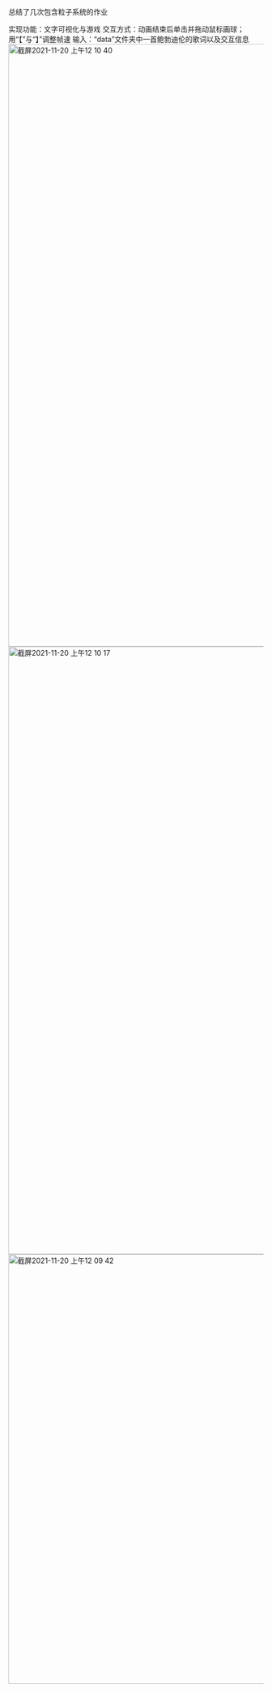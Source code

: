 总结了几次包含粒子系统的作业

实现功能：文字可视化与游戏
交互方式：动画结束后单击并拖动鼠标画球；用“【”与“】”调整帧速
输入：“data”文件夹中一首鲍勃迪伦的歌词以及交互信息
<img width="1191" alt="截屏2021-11-20 上午12 10 40" src="https://user-images.githubusercontent.com/90957083/142654770-f0469552-a69d-4f9d-9259-0b729adcf57c.png">
<img width="1201" alt="截屏2021-11-20 上午12 10 17" src="https://user-images.githubusercontent.com/90957083/142654783-46de88c4-0392-460a-9434-ad26320ab020.png">
<img width="849" alt="截屏2021-11-20 上午12 09 42" src="https://user-images.githubusercontent.com/90957083/142654786-286c1ae7-7453-451a-81b6-ee559c845d33.png">
